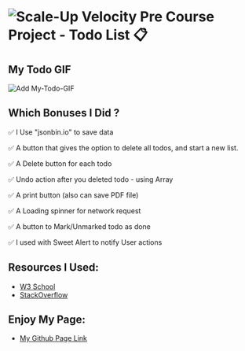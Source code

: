 # ![Scale-Up Velocity](./readme-files/logo-main.png) Pre Course Project - Todo List 📋

## My Todo GIF

![Add My-Todo-GIF](./readme-files/My-Todo-GIF.gif)



## Which Bonuses I Did ?

  ✅ I Use "jsonbin.io" to save data

  ✅ A button that gives the option to delete all todos, and start a new list.

  ✅ A Delete button for each todo

  ✅ Undo action after you deleted todo - using Array

  ✅ A print button (also can save PDF file)

  ✅ A Loading spinner for network request

  ✅ A button to Mark/Unmarked todo as done

  ✅ I used with Sweet Alert to notify User actions


## Resources I Used: 

  - [W3 School](https://www.w3schools.com/default.asp)
  - [StackOverflow](https://stackoverflow.com/)

## Enjoy My Page:

  - [My Github Page Link](https://eyalzimerman.github.io/pre-course-2021-final-boilerplate/src/index.html)